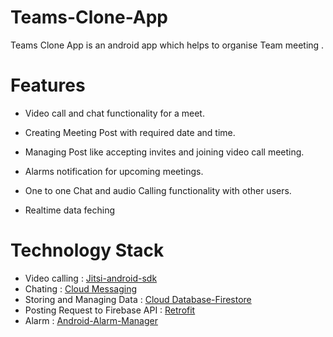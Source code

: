 # Teams-Clone-App
Teams Clone App 
is an android  app  which helps to organise Team meeting .

# Features

* Video call and chat functionality for a meet.

* Creating Meeting Post with required date and time.

* Managing Post like accepting invites and joining video call meeting.

* Alarms notification for upcoming meetings.

* One to one Chat and audio Calling functionality with other users.

* Realtime data feching 


# Technology Stack

*  Video calling : [Jitsi-android-sdk](https://jitsi.github.io/handbook/docs/dev-guide/dev-guide-android-sdk)
*  Chating : [Cloud Messaging](https://firebase.google.com/docs/cloud-messaging)
*  Storing and Managing Data : [Cloud Database-Firestore](https://firebase.google.com/docs/firestore)
*  Posting Request to Firebase API : [Retrofit](https://square.github.io/retrofit/)
*  Alarm : [Android-Alarm-Manager](https://developer.android.com/reference/android/app/AlarmManager)
